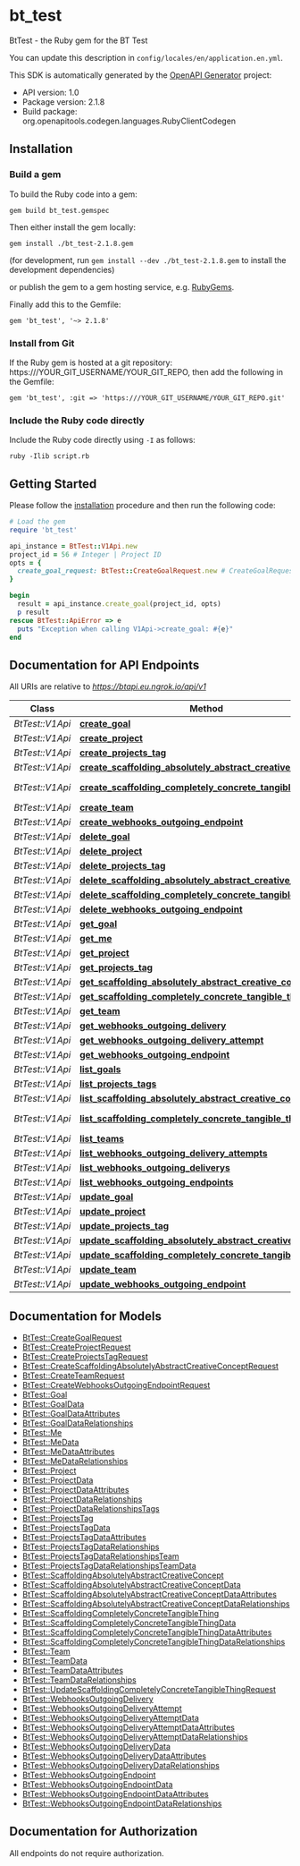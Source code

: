 # bt_test

BtTest - the Ruby gem for the BT Test

You can update this description in `config/locales/en/application.en.yml`.

This SDK is automatically generated by the [OpenAPI Generator](https://openapi-generator.tech) project:

- API version: 1.0
- Package version: 2.1.8
- Build package: org.openapitools.codegen.languages.RubyClientCodegen

## Installation

### Build a gem

To build the Ruby code into a gem:

```shell
gem build bt_test.gemspec
```

Then either install the gem locally:

```shell
gem install ./bt_test-2.1.8.gem
```

(for development, run `gem install --dev ./bt_test-2.1.8.gem` to install the development dependencies)

or publish the gem to a gem hosting service, e.g. [RubyGems](https://rubygems.org/).

Finally add this to the Gemfile:

    gem 'bt_test', '~> 2.1.8'

### Install from Git

If the Ruby gem is hosted at a git repository: https:///YOUR_GIT_USERNAME/YOUR_GIT_REPO, then add the following in the Gemfile:

    gem 'bt_test', :git => 'https:///YOUR_GIT_USERNAME/YOUR_GIT_REPO.git'

### Include the Ruby code directly

Include the Ruby code directly using `-I` as follows:

```shell
ruby -Ilib script.rb
```

## Getting Started

Please follow the [installation](#installation) procedure and then run the following code:

```ruby
# Load the gem
require 'bt_test'

api_instance = BtTest::V1Api.new
project_id = 56 # Integer | Project ID
opts = {
  create_goal_request: BtTest::CreateGoalRequest.new # CreateGoalRequest | 
}

begin
  result = api_instance.create_goal(project_id, opts)
  p result
rescue BtTest::ApiError => e
  puts "Exception when calling V1Api->create_goal: #{e}"
end

```

## Documentation for API Endpoints

All URIs are relative to *https://btapi.eu.ngrok.io/api/v1*

Class | Method | HTTP request | Description
------------ | ------------- | ------------- | -------------
*BtTest::V1Api* | [**create_goal**](docs/V1Api.md#create_goal) | **POST** /projects/{project_id}/goals | 
*BtTest::V1Api* | [**create_project**](docs/V1Api.md#create_project) | **POST** /teams/{team_id}/projects | 
*BtTest::V1Api* | [**create_projects_tag**](docs/V1Api.md#create_projects_tag) | **POST** /teams/{team_id}/projects/tags | 
*BtTest::V1Api* | [**create_scaffolding_absolutely_abstract_creative_concept**](docs/V1Api.md#create_scaffolding_absolutely_abstract_creative_concept) | **POST** /teams/{team_id}/scaffolding/absolutely_abstract/creative_concepts | 
*BtTest::V1Api* | [**create_scaffolding_completely_concrete_tangible_thing**](docs/V1Api.md#create_scaffolding_completely_concrete_tangible_thing) | **POST** /scaffolding/absolutely_abstract/creative_concepts/{absolutely_abstract_creative_concept_id}/completely_concrete/tangible_things | 
*BtTest::V1Api* | [**create_team**](docs/V1Api.md#create_team) | **POST** /teams | 
*BtTest::V1Api* | [**create_webhooks_outgoing_endpoint**](docs/V1Api.md#create_webhooks_outgoing_endpoint) | **POST** /teams/{team_id}/webhooks/outgoing/endpoints | 
*BtTest::V1Api* | [**delete_goal**](docs/V1Api.md#delete_goal) | **DELETE** /goals/{id} | 
*BtTest::V1Api* | [**delete_project**](docs/V1Api.md#delete_project) | **DELETE** /projects/{id} | 
*BtTest::V1Api* | [**delete_projects_tag**](docs/V1Api.md#delete_projects_tag) | **DELETE** /projects/tags/{id} | 
*BtTest::V1Api* | [**delete_scaffolding_absolutely_abstract_creative_concept**](docs/V1Api.md#delete_scaffolding_absolutely_abstract_creative_concept) | **DELETE** /scaffolding/absolutely_abstract/creative_concepts/{id} | 
*BtTest::V1Api* | [**delete_scaffolding_completely_concrete_tangible_thing**](docs/V1Api.md#delete_scaffolding_completely_concrete_tangible_thing) | **DELETE** /scaffolding/completely_concrete/tangible_things/{id} | 
*BtTest::V1Api* | [**delete_webhooks_outgoing_endpoint**](docs/V1Api.md#delete_webhooks_outgoing_endpoint) | **DELETE** /webhooks/outgoing/endpoints/{id} | 
*BtTest::V1Api* | [**get_goal**](docs/V1Api.md#get_goal) | **GET** /goals/{id} | 
*BtTest::V1Api* | [**get_me**](docs/V1Api.md#get_me) | **GET** /me | 
*BtTest::V1Api* | [**get_project**](docs/V1Api.md#get_project) | **GET** /projects/{id} | 
*BtTest::V1Api* | [**get_projects_tag**](docs/V1Api.md#get_projects_tag) | **GET** /projects/tags/{id} | 
*BtTest::V1Api* | [**get_scaffolding_absolutely_abstract_creative_concept**](docs/V1Api.md#get_scaffolding_absolutely_abstract_creative_concept) | **GET** /scaffolding/absolutely_abstract/creative_concepts/{id} | 
*BtTest::V1Api* | [**get_scaffolding_completely_concrete_tangible_thing**](docs/V1Api.md#get_scaffolding_completely_concrete_tangible_thing) | **GET** /scaffolding/completely_concrete/tangible_things/{id} | 
*BtTest::V1Api* | [**get_team**](docs/V1Api.md#get_team) | **GET** /teams/{id} | 
*BtTest::V1Api* | [**get_webhooks_outgoing_delivery**](docs/V1Api.md#get_webhooks_outgoing_delivery) | **GET** /webhooks/outgoing/deliveries/{id} | 
*BtTest::V1Api* | [**get_webhooks_outgoing_delivery_attempt**](docs/V1Api.md#get_webhooks_outgoing_delivery_attempt) | **GET** /webhooks/outgoing/delivery_attempts/{id} | 
*BtTest::V1Api* | [**get_webhooks_outgoing_endpoint**](docs/V1Api.md#get_webhooks_outgoing_endpoint) | **GET** /webhooks/outgoing/endpoints/{id} | 
*BtTest::V1Api* | [**list_goals**](docs/V1Api.md#list_goals) | **GET** /projects/{project_id}/goals | 
*BtTest::V1Api* | [**list_projects_tags**](docs/V1Api.md#list_projects_tags) | **GET** /teams/{team_id}/projects/tags | 
*BtTest::V1Api* | [**list_scaffolding_absolutely_abstract_creative_concepts**](docs/V1Api.md#list_scaffolding_absolutely_abstract_creative_concepts) | **GET** /teams/{team_id}/scaffolding/absolutely_abstract/creative_concepts | 
*BtTest::V1Api* | [**list_scaffolding_completely_concrete_tangible_things**](docs/V1Api.md#list_scaffolding_completely_concrete_tangible_things) | **GET** /scaffolding/absolutely_abstract/creative_concepts/{absolutely_abstract_creative_concept_id}/completely_concrete/tangible_things | 
*BtTest::V1Api* | [**list_teams**](docs/V1Api.md#list_teams) | **GET** /teams | 
*BtTest::V1Api* | [**list_webhooks_outgoing_delivery_attempts**](docs/V1Api.md#list_webhooks_outgoing_delivery_attempts) | **GET** /webhooks/outgoing/deliveries/{delivery_id}/delivery_attempts | 
*BtTest::V1Api* | [**list_webhooks_outgoing_deliverys**](docs/V1Api.md#list_webhooks_outgoing_deliverys) | **GET** /webhooks/outgoing/endpoints/{endpoint_id}/deliveries | 
*BtTest::V1Api* | [**list_webhooks_outgoing_endpoints**](docs/V1Api.md#list_webhooks_outgoing_endpoints) | **GET** /teams/{team_id}/webhooks/outgoing/endpoints | 
*BtTest::V1Api* | [**update_goal**](docs/V1Api.md#update_goal) | **PUT** /goals/{id} | 
*BtTest::V1Api* | [**update_project**](docs/V1Api.md#update_project) | **PUT** /projects/{id} | 
*BtTest::V1Api* | [**update_projects_tag**](docs/V1Api.md#update_projects_tag) | **PUT** /projects/tags/{id} | 
*BtTest::V1Api* | [**update_scaffolding_absolutely_abstract_creative_concept**](docs/V1Api.md#update_scaffolding_absolutely_abstract_creative_concept) | **PUT** /scaffolding/absolutely_abstract/creative_concepts/{id} | 
*BtTest::V1Api* | [**update_scaffolding_completely_concrete_tangible_thing**](docs/V1Api.md#update_scaffolding_completely_concrete_tangible_thing) | **PUT** /scaffolding/completely_concrete/tangible_things/{id} | 
*BtTest::V1Api* | [**update_team**](docs/V1Api.md#update_team) | **PUT** /teams/{id} | 
*BtTest::V1Api* | [**update_webhooks_outgoing_endpoint**](docs/V1Api.md#update_webhooks_outgoing_endpoint) | **PUT** /webhooks/outgoing/endpoints/{id} | 


## Documentation for Models

 - [BtTest::CreateGoalRequest](docs/CreateGoalRequest.md)
 - [BtTest::CreateProjectRequest](docs/CreateProjectRequest.md)
 - [BtTest::CreateProjectsTagRequest](docs/CreateProjectsTagRequest.md)
 - [BtTest::CreateScaffoldingAbsolutelyAbstractCreativeConceptRequest](docs/CreateScaffoldingAbsolutelyAbstractCreativeConceptRequest.md)
 - [BtTest::CreateTeamRequest](docs/CreateTeamRequest.md)
 - [BtTest::CreateWebhooksOutgoingEndpointRequest](docs/CreateWebhooksOutgoingEndpointRequest.md)
 - [BtTest::Goal](docs/Goal.md)
 - [BtTest::GoalData](docs/GoalData.md)
 - [BtTest::GoalDataAttributes](docs/GoalDataAttributes.md)
 - [BtTest::GoalDataRelationships](docs/GoalDataRelationships.md)
 - [BtTest::Me](docs/Me.md)
 - [BtTest::MeData](docs/MeData.md)
 - [BtTest::MeDataAttributes](docs/MeDataAttributes.md)
 - [BtTest::MeDataRelationships](docs/MeDataRelationships.md)
 - [BtTest::Project](docs/Project.md)
 - [BtTest::ProjectData](docs/ProjectData.md)
 - [BtTest::ProjectDataAttributes](docs/ProjectDataAttributes.md)
 - [BtTest::ProjectDataRelationships](docs/ProjectDataRelationships.md)
 - [BtTest::ProjectDataRelationshipsTags](docs/ProjectDataRelationshipsTags.md)
 - [BtTest::ProjectsTag](docs/ProjectsTag.md)
 - [BtTest::ProjectsTagData](docs/ProjectsTagData.md)
 - [BtTest::ProjectsTagDataAttributes](docs/ProjectsTagDataAttributes.md)
 - [BtTest::ProjectsTagDataRelationships](docs/ProjectsTagDataRelationships.md)
 - [BtTest::ProjectsTagDataRelationshipsTeam](docs/ProjectsTagDataRelationshipsTeam.md)
 - [BtTest::ProjectsTagDataRelationshipsTeamData](docs/ProjectsTagDataRelationshipsTeamData.md)
 - [BtTest::ScaffoldingAbsolutelyAbstractCreativeConcept](docs/ScaffoldingAbsolutelyAbstractCreativeConcept.md)
 - [BtTest::ScaffoldingAbsolutelyAbstractCreativeConceptData](docs/ScaffoldingAbsolutelyAbstractCreativeConceptData.md)
 - [BtTest::ScaffoldingAbsolutelyAbstractCreativeConceptDataAttributes](docs/ScaffoldingAbsolutelyAbstractCreativeConceptDataAttributes.md)
 - [BtTest::ScaffoldingAbsolutelyAbstractCreativeConceptDataRelationships](docs/ScaffoldingAbsolutelyAbstractCreativeConceptDataRelationships.md)
 - [BtTest::ScaffoldingCompletelyConcreteTangibleThing](docs/ScaffoldingCompletelyConcreteTangibleThing.md)
 - [BtTest::ScaffoldingCompletelyConcreteTangibleThingData](docs/ScaffoldingCompletelyConcreteTangibleThingData.md)
 - [BtTest::ScaffoldingCompletelyConcreteTangibleThingDataAttributes](docs/ScaffoldingCompletelyConcreteTangibleThingDataAttributes.md)
 - [BtTest::ScaffoldingCompletelyConcreteTangibleThingDataRelationships](docs/ScaffoldingCompletelyConcreteTangibleThingDataRelationships.md)
 - [BtTest::Team](docs/Team.md)
 - [BtTest::TeamData](docs/TeamData.md)
 - [BtTest::TeamDataAttributes](docs/TeamDataAttributes.md)
 - [BtTest::TeamDataRelationships](docs/TeamDataRelationships.md)
 - [BtTest::UpdateScaffoldingCompletelyConcreteTangibleThingRequest](docs/UpdateScaffoldingCompletelyConcreteTangibleThingRequest.md)
 - [BtTest::WebhooksOutgoingDelivery](docs/WebhooksOutgoingDelivery.md)
 - [BtTest::WebhooksOutgoingDeliveryAttempt](docs/WebhooksOutgoingDeliveryAttempt.md)
 - [BtTest::WebhooksOutgoingDeliveryAttemptData](docs/WebhooksOutgoingDeliveryAttemptData.md)
 - [BtTest::WebhooksOutgoingDeliveryAttemptDataAttributes](docs/WebhooksOutgoingDeliveryAttemptDataAttributes.md)
 - [BtTest::WebhooksOutgoingDeliveryAttemptDataRelationships](docs/WebhooksOutgoingDeliveryAttemptDataRelationships.md)
 - [BtTest::WebhooksOutgoingDeliveryData](docs/WebhooksOutgoingDeliveryData.md)
 - [BtTest::WebhooksOutgoingDeliveryDataAttributes](docs/WebhooksOutgoingDeliveryDataAttributes.md)
 - [BtTest::WebhooksOutgoingDeliveryDataRelationships](docs/WebhooksOutgoingDeliveryDataRelationships.md)
 - [BtTest::WebhooksOutgoingEndpoint](docs/WebhooksOutgoingEndpoint.md)
 - [BtTest::WebhooksOutgoingEndpointData](docs/WebhooksOutgoingEndpointData.md)
 - [BtTest::WebhooksOutgoingEndpointDataAttributes](docs/WebhooksOutgoingEndpointDataAttributes.md)
 - [BtTest::WebhooksOutgoingEndpointDataRelationships](docs/WebhooksOutgoingEndpointDataRelationships.md)


## Documentation for Authorization

 All endpoints do not require authorization.

